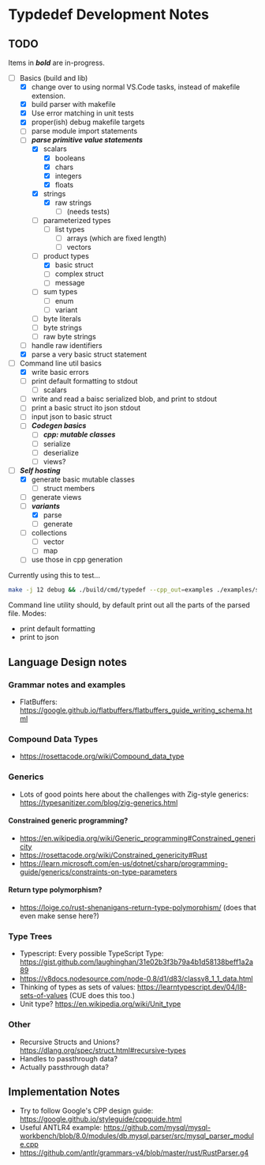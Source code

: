 # Typdedef Development Notes

## TODO

Items in ***bold*** are in-progress.

- [ ] Basics (build and lib)
  - [x] change over to using normal VS.Code tasks, instead of makefile extension.
  - [x] build parser with makefile
  - [x] Use error matching in unit tests
  - [x] proper(ish) debug makefile targets
  - [ ] parse module import statements
  - [ ] ***parse primitive value statements***
    - [x] scalars
      - [x] booleans
      - [x] chars
      - [x] integers
      - [x] floats
    - [x] strings
      - [x] raw strings
        - [ ] (needs tests)
    - [ ] parameterized types
      - [ ] list types
        - [ ] arrays (which are fixed length)
        - [ ] vectors
    - [ ] product types
      - [x] basic struct
      - [ ] complex struct
      - [ ] message
    - [ ] sum types
      - [ ] enum
      - [ ] variant
    - [ ] byte literals
    - [ ] byte strings
    - [ ] raw byte strings
  - [ ] handle raw identifiers
  - [x] parse a very basic struct statement

- [ ] Command line util basics
  - [x] write basic errors
  - [ ] print default formatting to stdout
    - [ ] scalars
  - [ ] write and read a baisc serialized blob, and print to stdout
  - [ ] print a basic struct ito json stdout
  - [ ] input json to basic struct
  - [ ] ***Codegen basics***
    - [ ] ***cpp: mutable classes***
    - [ ] serialize
    - [ ] deserialize
    - [ ] views?

- [ ] ***Self hosting***
  - [x] generate basic mutable classes
    - [ ] struct members
  - [ ] generate views
  - [ ] ***variants***
    - [x] parse
    - [ ] generate
  - [ ] collections
    - [ ] vector
    - [ ] map
  - [ ] use those in cpp generation

Currently using this to test...

```sh
make -j 12 debug && ./build/cmd/typedef --cpp_out=examples ./examples/simple_values.td && g++ -O0 -g examples/examples/*.cpp -o out && ./out
```

Command line utility should, by default print out all the parts of the parsed file.
Modes:

- print default formatting
- print to json

## Language Design notes

### Grammar notes and examples

- FlatBuffers: https://google.github.io/flatbuffers/flatbuffers_guide_writing_schema.html

### Compound Data Types

- https://rosettacode.org/wiki/Compound_data_type

### Generics

- Lots of good points here about the challenges with Zig-style generics: https://typesanitizer.com/blog/zig-generics.html

#### Constrained generic programming?

- https://en.wikipedia.org/wiki/Generic_programming#Constrained_genericity
- https://rosettacode.org/wiki/Constrained_genericity#Rust
- https://learn.microsoft.com/en-us/dotnet/csharp/programming-guide/generics/constraints-on-type-parameters

#### Return type polymorphism?

- https://loige.co/rust-shenanigans-return-type-polymorphism/
(does that even make sense here?)

### Type Trees

- Typescript: Every possible TypeScript Type: https://gist.github.com/laughinghan/31e02b3f3b79a4b1d58138beff1a2a89
- https://v8docs.nodesource.com/node-0.8/d1/d83/classv8_1_1_data.html
- Thinking of types as sets of values: https://learntypescript.dev/04/l8-sets-of-values
(CUE does this too.)
- Unit type? https://en.wikipedia.org/wiki/Unit_type

### Other

- Recursive Structs and Unions? https://dlang.org/spec/struct.html#recursive-types
- Handles to passthrough data?
- Actually passthrough data?

## Implementation Notes

- Try to follow Google's CPP design guide: https://google.github.io/styleguide/cppguide.html
- Useful ANTLR4 example: https://github.com/mysql/mysql-workbench/blob/8.0/modules/db.mysql.parser/src/mysql_parser_module.cpp
- https://github.com/antlr/grammars-v4/blob/master/rust/RustParser.g4
